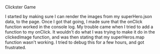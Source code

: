 Clickster Game

I started by making sure I can render the images from my superHero.json data, to the page.  Once I got that going, I made sure that the onClick function worked in the console log.  My trouble came when I tried to add a function to my onClick.  It wouldn't do what I was trying to make it do in the clickedImage function, and was then stating that my superHeros.map function wasn't working.  I tried to debug this for a few hours, and got frustrated.
